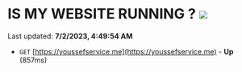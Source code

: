 # IS MY WEBSITE RUNNING ? [![](https://img.shields.io/static/v1?label=Sponsor&message=%E2%9D%A4&logo=GitHub&color=%23fe8e86)](https://github.com/sponsors/<username>)

Last updated: **7/2/2023, 4:49:54 AM**

- `GET` [https://youssefservice.me](https://youssefservice.me) - **Up** (857ms)
